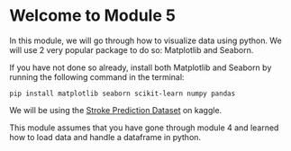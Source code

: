 # Welcome to Module 5

In this module, we will go through how to visualize data using python. We will use 2 very popular package to do so: Matplotlib and Seaborn.

If you have not done so already, install both Matplotlib and Seaborn by running the following command in the terminal:

```
pip install matplotlib seaborn scikit-learn numpy pandas
```

We will be using the [Stroke Prediction Dataset](https://www.kaggle.com/datasets/fedesoriano/stroke-prediction-dataset?resource=download) on kaggle.

This module assumes that you have gone through module 4 and learned how to load data and handle a dataframe in python.


